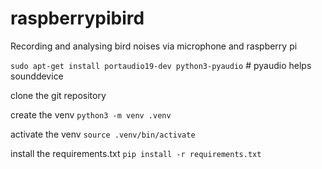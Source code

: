 # raspberrypibird
Recording and analysing bird noises via microphone and raspberry pi

```sudo apt-get install portaudio19-dev python3-pyaudio``` # pyaudio helps sounddevice

clone the git repository

create the venv ```python3 -m venv .venv```

activate the venv ```source .venv/bin/activate```

install the requirements.txt ```pip install -r requirements.txt```